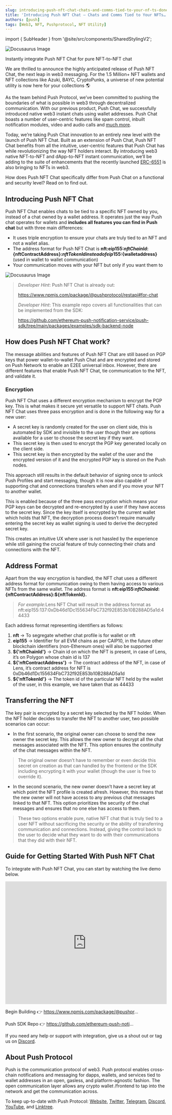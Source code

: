 ```yaml
---
slug: introducing-push-nft-chat-chats-and-comms-tied-to-your-nf-ts-done-right
title: 'Introducing Push NFT Chat — Chats and Comms Tied to Your NFTs… Done Right ✅'
authors: [push]
tags: [Web3, NFT, Pushprotocol, NFT Utility]
---
```


import { SubHeader } from '@site/src/components/SharedStylingV2';

![Docusaurus Image](./cover-image.webp)

<SubHeader>
    Instantly integrate Push NFT Chat for pure NFT-to-NFT chat
</SubHeader>

We are thrilled to announce the highly anticipated release of Push NFT Chat, the next leap in web3 messaging. For the 1.5 Million+ NFT wallets and NFT collections like Azuki, BAYC, CryptoPunks, a universe of new potential utility is now here for your collections 🌎

As the team behind Push Protocol, we’ve been committed to pushing the boundaries of what is possible in web3 through decentralized communication. With our previous product, Push Chat, we successfully introduced native web3 instant chats using wallet addresses. Push Chat boasts a number of user-centric features like spam control, inbuilt notification modules, video and audio calls and [much more](https://push-protocol.medium.com/launching-the-future-of-web3-messaging-with-push-chat-push-group-chat-de4cb7a65231).

Today, we’re taking Push Chat innovation to an entirely new level with the launch of Push NFT Chat. Built as an extension of Push Chat, Push NFT Chat benefits from all the intuitive, user-centric features that Push Chat has while revolutionizing the way NFT holders interact. By introducing web3 native NFT-to-NFT and dApp-to-NFT instant communication, we’ll be adding to the suite of enhancements that the recently launched [ERC-6551](https://eips.ethereum.org/EIPS/eip-6551) is also bringing to NFTs in web3.

How does Push NFT Chat specifically differ from Push Chat on a functional and security level? Read on to find out.

## Introducing Push NFT Chat
Push NFT Chat enables chats to be tied to a specific NFT owned by you, instead of a chat owned by a wallet address. It operates just the way Push chat operates for wallets and <b>includes all features you can find in Push chat</b> but with three main differences:

- It uses triple encryption to ensure your chats are truly tied to an NFT and not a wallet alias.
- The address format for Push NFT Chat is <b>nft:eip155:${nftChainId}:${nftContractAddress}:${nftTokenId} instead of eip155:${walletaddress}</b> (used in wallet to wallet communication)
- Your communication moves with your NFT but only if you want them to

![Docusaurus Image](./image-1.webp)

<blockquote>
<i>Developer Hint</i>: Push NFT Chat is already out:

https://www.npmjs.com/package/@pushprotocol/restapi#for-chat

<i>Developer Hint</i>: This example repo covers all functionalities that can be implemented from the SDK:

https://github.com/ethereum-push-notification-service/push-sdk/tree/main/packages/examples/sdk-backend-node
</blockquote>

## How does Push NFT Chat work?
The message abilities and features of Push NFT Chat are still based on PGP keys that power wallet-to-wallet Push Chat and are encrypted and stored on Push Network to enable an E2EE universal inbox. However, there are different features that enable Push NFT Chat, tie communication to the NFT, and validate it.

### Encryption
Push NFT Chat uses a different encryption mechanism to encrypt the PGP key. This is what makes it secure yet versatile to support NFT chats. Push NFT Chat uses three pass encryption and is done in the following way for a new user:

- A secret key is randomly created for the user on client side, this is automated by SDK and invisible to the user though their are options available for a user to choose the secret key if they want.
- This secret key is then used to encrypt the PGP key generated locally on the client side.
- This secret key is then encrypted by the wallet of the user and the encrypted version of it and the encrypted PGP key is stored on the Push nodes.

This approach still results in the default behavior of signing once to unlock Push Profiles and start messaging, though it is now also capable of supporting chat and connections transfers when and if you move your NFT to another wallet.

This is enabled because of the three pass encryption which means your PGP keys can be decrypted and re-encrypted by a user if they have access to the secret key. Since the key itself is encrypted by the current wallet which holds that NFT, the decryption process doesn’t require manually entering the secret key as wallet signing is used to derive the decrypted secret key.

This creates an intuitive UX where user is not hassled by the experience while still gaining the crucial feature of truly connecting their chats and connections with the NFT.

## Address Format
Apart from the way encryption is handled, the NFT chat uses a different address format for communication owing to them having access to various NFTs from the same wallet. The address format is <b>nft:eip155:${nftChainId}:${nftContractAddress}:${nftTokenId}.</b>

<blockquote>
 <i>For example:</i>Lens NFT Chat will result in the address format as nft:eip155:137:0xDb46d1Dc155634FbC732f92E853b10B288AD5a1d:44433
</blockquote>

Each address format representing identifiers as follows:

1. <b>nft</b> -> To segregate whether chat profile is for wallet or nft
2. <b>eip155</b> -> Identifier for all EVM chains as per CAIP10, in the future other blockchain identifiers (non-Ethereum ones) will also be supported
3. <b>${'nftChainId'}</b> -> Chain id on which the NFT is present, in case of Lens, it’s on Polygon whose chain id is 137
4. <b>${'nftContractAddress'}</b> -> The contract address of the NFT, in case of Lens, it’s contract address for NFT is 0xDb46d1Dc155634FbC732f92E853b10B288AD5a1d
5. <b>${'nftTokenId'}</b> -> The token id of the particular NFT held by the wallet of the user, in this example, we have taken that as 44433

## Transferring the NFT
The key pair is encrypted by a secret key selected by the NFT holder. When the NFT holder decides to transfer the NFT to another user, two possible scenarios can occur:

- In the first scenario, the original owner can choose to send the new owner the secret key. This allows the new owner to decrypt all the chat messages associated with the NFT. This option ensures the continuity of the chat messages within the NFT.

<blockquote>
The original owner doesn’t have to remember or even decide this secret on creation as that can handled by the frontend or the SDK including encrypting it with your wallet (though the user is free to override it).
</blockquote>

- In the second scenario, the new owner doesn’t have a secret key at which point the NFT profile is created afresh. However, this means that the new owner will not have access to any previous chat messages linked to that NFT. This option prioritizes the security of the chat messages and ensures that no one else has access to them.

<blockquote>
These two options enable pure, native NFT chat that is truly tied to a user NFT without sacrificing the security or the ability of transferring communication and connections. Instead, giving the control back to the user to decide what they want to do with their communications that they did with their NFT.
</blockquote>

## Guide for Getting Started With Push NFT Chat
To integrate with Push NFT Chat, you can start by watching the live demo below.

<iframe width="100%" height="382" src="https://www.youtube.com/embed/Im_5RRQyQP4" title="Introducing Push NFT Chat | Live Demo" frameborder="0" allow="accelerometer; autoplay; clipboard-write; encrypted-media; gyroscope; picture-in-picture; web-share" allowfullscreen></iframe>

Begin Building 👉 https://www.npmjs.com/package/@pushpr...

Push SDK Repo 👉 https://github.com/ethereum-push-noti...

If you need any help or support with integration, give us a shout out or tag us on [Discord](https://discord.gg/Ar8HkYNs).

## About Push Protocol

Push is the communication protocol of web3. Push protocol enables cross-chain notifications and messaging for dapps, wallets, and services tied to wallet addresses in an open, gasless, and platform-agnostic fashion. The open communication layer allows any crypto wallet /frontend to tap into the network and get the communication across.

To keep up-to-date with Push Protocol: [Website](https://push.org/), [Twitter](https://twitter.com/pushprotocol), [Telegram](https://t.me/epnsproject), [Discord](https://discord.gg/pushprotocol), [YouTube](https://www.youtube.com/c/EthereumPushNotificationService), and [Linktree](https://linktr.ee/pushprotocol).

